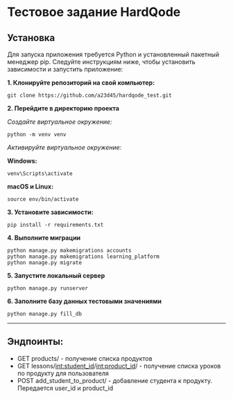# Тестовое задание HardQode

## Установка
Для запуска приложения требуется Python и установленный пакетный менеджер pip. Следуйте инструкциям ниже, чтобы установить зависимости и запустить приложение:

**1. Клонируйте репозиторий на свой компьютер:**
```
git clone https://github.com/a23d45/hardqode_test.git
```
**2. Перейдите в директорию проекта**

*Создайте виртуальное окружение:*
```
python -m venv venv
```
*Активируйте виртуальное окружение:*

**Windows:**
```
venv\Scripts\activate
```
**macOS и Linux:**
```
source env/bin/activate
```
**3. Установите зависимости:**
```
pip install -r requirements.txt
```
**4. Выполните миграции**
```
python manage.py makemigrations accounts
python manage.py makemigrations learning_platform
python manage.py migrate
```
**5. Запустите локальный сервер**
```
python manage.py runserver
```
**6. Заполните базу данных тестовыми значениями**
```
python manage.py fill_db
```
___
## Эндпоинты:
+ GET products/ - получение списка продуктов
+ GET lessons/<int:student_id>/<int:product_id>/ - получение списка уроков по продукту для пользователя
+ POST add_student_to_product/ - добавление студента к продукту. Передается user_id и product_id
